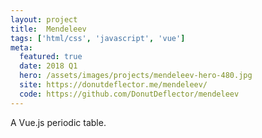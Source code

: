```yaml
---
layout: project
title:  Mendeleev
tags: ['html/css', 'javascript', 'vue']
meta:
  featured: true
  date: 2018 Q1
  hero: /assets/images/projects/mendeleev-hero-480.jpg
  site: https://donutdeflector.me/mendeleev/
  code: https://github.com/DonutDeflector/mendeleev
---
```


A Vue.js periodic table.
